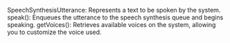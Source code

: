 SpeechSynthesisUtterance: Represents a text to be spoken by the system.
speak(): Enqueues the utterance to the speech synthesis queue and begins speaking.
getVoices(): Retrieves available voices on the system, allowing you to customize the voice used.
